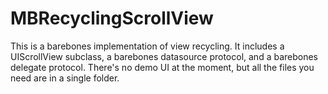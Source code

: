 MBRecyclingScrollView
=====================

This is a barebones implementation of view recycling. It includes a UIScrollView subclass, a barebones datasource protocol, and a barebones delegate protocol. There's no demo UI at the moment, but all the files you need are in a single folder.